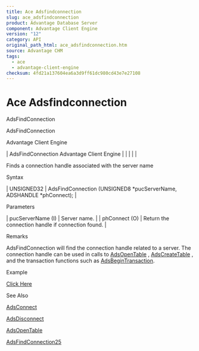 ```yaml
---
title: Ace Adsfindconnection
slug: ace_adsfindconnection
product: Advantage Database Server
component: Advantage Client Engine
version: "12"
category: API
original_path_html: ace_adsfindconnection.htm
source: Advantage CHM
tags:
  - ace
  - advantage-client-engine
checksum: 4fd21a137604ea6a3d9ff61dc980cd43e7e27108
---
```


# Ace Adsfindconnection

AdsFindConnection

AdsFindConnection

Advantage Client Engine

| AdsFindConnection  Advantage Client Engine |  |  |  |  |

Finds a connection handle associated with the server name

Syntax

| UNSIGNED32 | AdsFindConnection (UNSIGNED8 \*pucServerName,  ADSHANDLE \*phConnect); |

Parameters

| pucServerName (I) | Server name. |
| phConnect (O) | Return the connection handle if connection found. |

Remarks

AdsFindConnection will find the connection handle related to a server. The connection handle can be used in calls to [AdsOpenTable](ace_adsopentable.md) , [AdsCreateTable](ace_adscreatetable.md) , and the transaction functions such as [AdsBeginTransaction](ace_adsbegintransaction.md).

Example

[Click Here](ace_examples.md#adsfindconnection_example)

See Also

[AdsConnect](ace_adsconnect.md)

[AdsDisconnect](ace_adsdisconnect.md)

[AdsOpenTable](ace_adsopentable.md)

[AdsFindConnection25](ace_adsfindconnection25.md)
